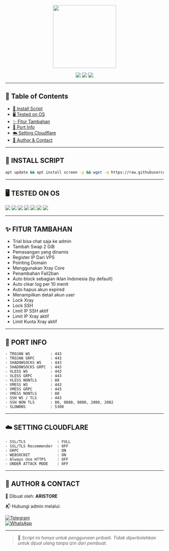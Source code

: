 <p align="center">
  <img src="https://rajaserverpremium.my.id/pp.jpg" width="200"/>
</p>

<p align="center">
  <img src="https://img.shields.io/badge/Version-v7.0-blue?style=for-the-badge"/>
  <img src="https://img.shields.io/badge/License-MIT-green?style=for-the-badge"/>
  <img src="https://img.shields.io/badge/Maintained-Yes-success?style=for-the-badge"/>
</p>

---

## 📖 Table of Contents

- [🚀 Install Script](#-install-script)
- [🖥️ Tested on OS](#️-tested-on-os)
- [✨ Fitur Tambahan](#-fitur-tambahan)
- [📡 Port Info](#-port-info)
- [☁️ Setting Cloudflare](#️-setting-cloudflare)
- [👤 Author & Contact](#-author--contact)

---

## 🚀 INSTALL SCRIPT

```bash
apt update && apt install screen -y && wget -q https://raw.githubusercontent.com/arivpnstores/ARISCTUNNEL_v7/main/setup.sh && chmod +x setup.sh && screen -S ARISCTUNNELV7 ./setup.sh
```

---

## 🖥️ TESTED ON OS

<p>
  <img src="https://img.shields.io/badge/Ubuntu%2020.04-E95420?style=flat-square&logo=ubuntu&logoColor=white"/>
  <img src="https://img.shields.io/badge/Ubuntu%2022.04-E95420?style=flat-square&logo=ubuntu&logoColor=white"/>
  <img src="https://img.shields.io/badge/Ubuntu%2024.04-E95420?style=flat-square&logo=ubuntu&logoColor=white"/>
  <img src="https://img.shields.io/badge/Ubuntu%2024.10-E95420?style=flat-square&logo=ubuntu&logoColor=white"/>
  <img src="https://img.shields.io/badge/Debian%2010-A81D33?style=flat-square&logo=debian&logoColor=white"/>
  <img src="https://img.shields.io/badge/Debian%2011-A81D33?style=flat-square&logo=debian&logoColor=white"/>
  <img src="https://img.shields.io/badge/Debian%2012-A81D33?style=flat-square&logo=debian&logoColor=white"/>
</p>

---

## ✨ FITUR TAMBAHAN

- Trial bisa chat saja ke admin
- Tambah Swap 2 GiB
- Pemasangan yang dinamis
- Register IP Dari VPS
- Pointing Domain 
- Menggunakan Xray Core
- Penambahan Fail2ban
- Auto block sebagian iklan Indonesia (by default)
- Auto clear log per 10 menit
- Auto hapus akun expired
- Menampilkan detail akun user
- Lock Xray
- Lock SSH
- Limit IP SSH aktif
- Limit IP Xray aktif
- Limit Kuota Xray aktif

---

## 📡 PORT INFO

```
- TROJAN WS         : 443
- TROJAN GRPC       : 443
- SHADOWSOCKS WS    : 443
- SHADOWSOCKS GRPC  : 443
- VLESS WS          : 443
- VLESS GRPC        : 443
- VLESS NONTLS      : 80
- VMESS WS          : 443
- VMESS GRPC        : 443
- VMESS NONTLS      : 80
- SSH WS / TLS      : 443
- SSH NON TLS       : 80, 8880, 8080, 2080, 2082
- SLOWDNS           : 5300
```

---

## ☁️ SETTING CLOUDFLARE

```
- SSL/TLS              : FULL
- SSL/TLS Recommender  : OFF
- GRPC                 : ON
- WEBSOCKET            : ON
- Always Use HTTPS     : OFF
- UNDER ATTACK MODE    : OFF
```

---

## 👤 AUTHOR & CONTACT

📌 Dibuat oleh: **ARISTORE**

📬 Hubungi admin melalui:

[![Telegram](https://img.shields.io/badge/Telegram-Click%20Here-blue?style=for-the-badge&logo=telegram)](https://t.me/ARI_VPN_STORE)  
[![WhatsApp](https://img.shields.io/badge/WhatsApp-Click%20Here-green?style=for-the-badge&logo=whatsapp)](https://wa.me/6281327393959)

---

> 🔐 *Script ini hanya untuk penggunaan pribadi. Tidak diperbolehkan untuk dijual ulang tanpa izin dari pembuat.*
